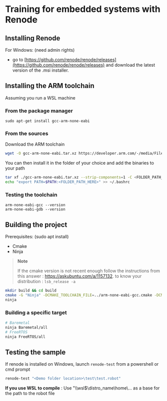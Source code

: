# Training for embedded systems with Renode

## Installing Renode
For Windows:  (need admin rights)
- go to [https://github.com/renode/renode/releases](https://github.com/renode/renode/releases) and download the latest version of the .msi installer. 

## Installing the ARM toolchain

Assuming you run a WSL machine

### From the package manager

```
sudo apt-get install gcc-arm-none-eabi
```

### From the sources 
Download the ARM toolchain

``` bash
wget -O gcc-arm-none-eabi.tar.xz https://developer.arm.com/-/media/Files/downloads/gnu/12.2.mpacbti-bet1/binrel/arm-gnu-toolchain-12.2.mpacbti-bet1-x86_64-arm-none-eabi.tar.xz
```

You can then install it in the folder of your choice and add the binaries to your path

``` bash
tar xf ./gcc-arm-none-eabi.tar.xz --strip-components=1 -C <FOLDER_PATH_HERE>
echo "export PATH=$PATH:<FOLDER_PATH_HERE>" >> ~/.bashrc
```

### Testing the toolchain

```
arm-none-eabi-gcc --version
arm-none-eabi-gdb --version
```

## Building the project

Prerequisites: (sudo apt install) 
- Cmake   
- Ninja

>**Note**
> 
>If the cmake version is not recent enough follow the instructions from this answer : https://askubuntu.com/a/1157132. to know your distribution : 
>`lsb_release -a`
``` bash
mkdir build && cd build
cmake -G "Ninja" -DCMAKE_TOOLCHAIN_FILE=../arm-none-eabi-gcc.cmake -DCMAKE_BUILD_TYPE=Debug ..
ninja
```

### Building a specific target

```bash
# Baremetal 
ninja Baremetal/all
# FreeRTOS
ninja FreeRTOS/all
```


## Testing the sample

If renode is installed on Windows, launch `renode-test` from a powershell or cmd prompt

``` powershell
renode-test "<Demo folder location>\test\test.robot"
```

**If you use WSL to compile** : Use "\\\\wsl$\\distro_name\\home\\... as a base for the path to the robot file